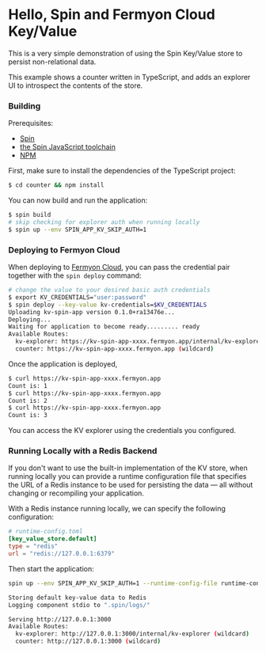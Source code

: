 # Hello, Spin and Fermyon Cloud Key/Value

This is a very simple demonstration of using the Spin Key/Value store to persist non-relational data.

This example shows a counter written in TypeScript, and adds an explorer UI to introspect the contents of the store.

### Building

Prerequisites:

- [Spin](https://developer.fermyon.com/spin)
- [the Spin JavaScript toolchain](https://developer.fermyon.com/spin/javascript-components)
- [NPM](https://docs.npmjs.com/downloading-and-installing-node-js-and-npm)

First, make sure to install the dependencies of the TypeScript project:

```bash
$ cd counter && npm install
```

You can now build and run the application:

```bash
$ spin build
# skip checking for explorer auth when running locally
$ spin up --env SPIN_APP_KV_SKIP_AUTH=1
```

### Deploying to Fermyon Cloud

When deploying to [Fermyon Cloud](https://fermyon.com/cloud), you can pass the credential pair together with the `spin deploy` command:

```bash
# change the value to your desired basic auth credentials
$ export KV_CREDENTIALS="user:password"
$ spin deploy --key-value kv-credentials=$KV_CREDENTIALS
Uploading kv-spin-app version 0.1.0+ra13476e...
Deploying...
Waiting for application to become ready......... ready
Available Routes:
  kv-explorer: https://kv-spin-app-xxxx.fermyon.app/internal/kv-explorer (wildcard)
  counter: https://kv-spin-app-xxxx.fermyon.app (wildcard)
```

Once the application is deployed, 

```bash
$ curl https://kv-spin-app-xxxx.fermyon.app
Count is: 1
$ curl https://kv-spin-app-xxxx.fermyon.app
Count is: 2
$ curl https://kv-spin-app-xxxx.fermyon.app
Count is: 3
```

You can access the KV explorer using the credentials you configured.

### Running Locally with a Redis Backend

If you don't want to use the built-in implementation of the KV store, when running locally you can provide a runtime configuration file that specifies the URL of a Redis instance to be used for persisting the data — all without changing or recompiling your application.

With a Redis instance running locally, we can specify the following configuration:

```toml
# runtime-config.toml
[key_value_store.default]
type = "redis"
url = "redis://127.0.0.1:6379"
```

Then start the application:

```bash
spin up --env SPIN_APP_KV_SKIP_AUTH=1 --runtime-config-file runtime-config.toml

Storing default key-value data to Redis
Logging component stdio to ".spin/logs/"

Serving http://127.0.0.1:3000
Available Routes:
  kv-explorer: http://127.0.0.1:3000/internal/kv-explorer (wildcard)
  counter: http://127.0.0.1:3000 (wildcard)
```
